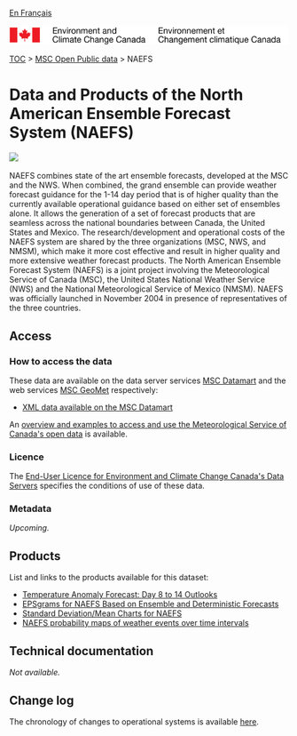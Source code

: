 [En Français](readme_naefs_fr.md)

![ECCC logo](../../img_eccc-logo.png)

[TOC](../../readme_en.md) > [MSC Open Public data](../readme_en.md) > NAEFS

# Data and Products of the North American Ensemble Forecast System (NAEFS)

![](http://collaboration.cmc.ec.gc.ca/cmc/cmos/public_doc/msc-data/nwp_naefs/naefs.png)

NAEFS combines state of the art ensemble forecasts, developed at the MSC and the NWS. When combined, the grand ensemble can provide weather forecast guidance for the 1-14 day period that is of higher quality than the currently available operational guidance based on either set of ensembles alone. It allows the generation of a set of forecast products that are seamless across the national boundaries between Canada, the United States and Mexico. The research/development and operational costs of the NAEFS system are shared by the three organizations (MSC, NWS, and NMSM), which make it more cost effective and result in higher quality and more extensive weather forecast products.
The North American Ensemble Forecast System (NAEFS) is a joint project involving the Meteorological Service of Canada (MSC), the United States National Weather Service (NWS) and the National Meteorological Service of Mexico (NMSM). NAEFS was officially launched in November 2004 in presence of representatives of the three countries.

## Access

### How to access the data

These data are available on the data server services [MSC Datamart](../../msc-datamart/readme_en.md) and the web services [MSC GeoMet](../../msc-geomet/readme_en.md) respectively:

* [XML data available on the MSC Datamart](readme_naefs-datamart_en.md) 

An [overview and examples to access and use the Meteorological Service of Canada's open data](../../usage/readme_en.md) is available.

### Licence

The [End-User Licence for Environment and Climate Change Canada's Data Servers](../../licence/readme_en.md) specifies the conditions of use of these data.

### Metadata

_Upcoming._

## Products

List and links to the products available for this dataset:

* [Temperature Anomaly Forecast: Day 8 to 14 Outlooks](https://weather.gc.ca/ensemble/naefs/semaine2_combinee_e.html)
* [EPSgrams for NAEFS Based on Ensemble and Deterministic Forecasts](https://weather.gc.ca/ensemble/naefs/EPSgrams_e.html)
* [Standard Deviation/Mean Charts for NAEFS](https://weather.gc.ca/ensemble/naefs/cartes_e.html)
* [NAEFS probability maps of weather events over time intervals](https://weather.gc.ca/ensemble/naefs/produits_e.html)

## Technical documentation

_Not available._

## Change log

The chronology of changes to operational systems is available [here](https://collaboration.cmc.ec.gc.ca/cmc/cmoi/product_guide/docs/changes_e.html).
